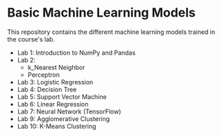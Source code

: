# Basic Machine Learning Models

This repository contains the different machine learning models trained in the course's lab.

- Lab 1: Introduction to NumPy and Pandas
- Lab 2:
  - k_Nearest Neighbor
  - Perceptron
- Lab 3: Logistic Regression
- Lab 4: Decision Tree
- Lab 5: Support Vector Machine
- Lab 6: Linear Regression
- Lab 7: Neural Network (TensorFlow)
- Lab 9: Agglomerative Clustering
- Lab 10: K-Means Clustering
